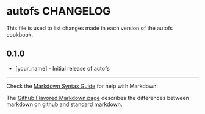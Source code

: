 # autofs CHANGELOG

This file is used to list changes made in each version of the autofs cookbook.

## 0.1.0
- [your_name] - Initial release of autofs

- - -
Check the [Markdown Syntax Guide](http://daringfireball.net/projects/markdown/syntax) for help with Markdown.

The [Github Flavored Markdown page](http://github.github.com/github-flavored-markdown/) describes the differences between markdown on github and standard markdown.
